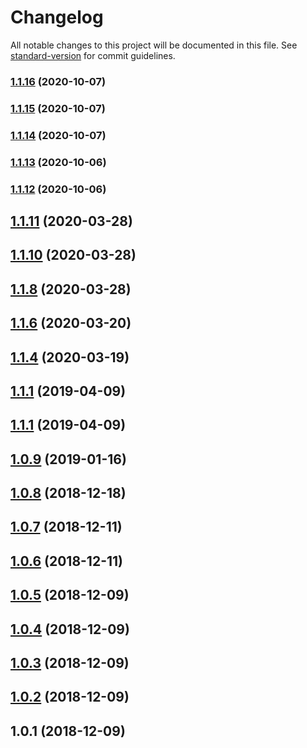 # Changelog

All notable changes to this project will be documented in this file. See [standard-version](https://github.com/conventional-changelog/standard-version) for commit guidelines.

### [1.1.16](https://github.com/holochain/hc-redux-middleware/compare/v1.1.15...v1.1.16) (2020-10-07)

### [1.1.15](https://github.com/holochain/hc-redux-middleware/compare/v1.1.14...v1.1.15) (2020-10-07)

### [1.1.14](https://github.com/holochain/hc-redux-middleware/compare/v1.1.13...v1.1.14) (2020-10-07)

### [1.1.13](https://github.com/holochain/hc-redux-middleware/compare/v1.1.12...v1.1.13) (2020-10-06)

### [1.1.12](https://github.com/holochain/hc-redux-middleware/compare/v1.1.11...v1.1.12) (2020-10-06)

<a name="1.1.11"></a>
## [1.1.11](https://github.com/holochain/hc-redux-middleware/compare/v1.1.9...v1.1.11) (2020-03-28)



<a name="1.1.10"></a>
## [1.1.10](https://github.com/holochain/hc-redux-middleware/compare/v1.1.7...v1.1.10) (2020-03-28)



<a name="1.1.8"></a>
## [1.1.8](https://github.com/holochain/hc-redux-middleware/compare/v1.1.5...v1.1.8) (2020-03-28)



<a name="1.1.6"></a>
## [1.1.6](https://github.com/holochain/hc-redux-middleware/compare/v1.1.3...v1.1.6) (2020-03-20)



<a name="1.1.4"></a>
## [1.1.4](https://github.com/holochain/hc-redux-middleware/compare/v1.1.0...v1.1.4) (2020-03-19)



<a name="1.1.1"></a>
## [1.1.1](https://github.com/holochain/hc-redux-middleware/compare/v1.1.0...v1.1.1) (2019-04-09)



<a name="1.1.1"></a>
## [1.1.1](https://github.com/holochain/hc-redux-middleware/compare/v1.0.9...v1.1.1) (2019-04-09)



<a name="1.0.9"></a>
## [1.0.9](https://github.com/holochain/hc-redux-middleware/compare/v1.0.8...v1.0.9) (2019-01-16)



<a name="1.0.8"></a>
## [1.0.8](https://github.com/holochain/hc-redux-middleware/compare/v1.0.7...v1.0.8) (2018-12-18)



<a name="1.0.7"></a>
## [1.0.7](https://github.com/holochain/hc-redux-middleware/compare/v1.0.6...v1.0.7) (2018-12-11)



<a name="1.0.6"></a>
## [1.0.6](https://github.com/holochain/hc-redux-middleware/compare/v1.0.5...v1.0.6) (2018-12-11)



<a name="1.0.5"></a>
## [1.0.5](https://github.com/holochain/hc-redux-middleware/compare/v1.0.4...v1.0.5) (2018-12-09)



<a name="1.0.4"></a>
## [1.0.4](https://github.com/holochain/hc-redux-middleware/compare/v1.0.3...v1.0.4) (2018-12-09)



<a name="1.0.3"></a>
## [1.0.3](https://github.com/holochain/hc-redux-middleware/compare/v1.0.2...v1.0.3) (2018-12-09)



<a name="1.0.2"></a>
## [1.0.2](https://github.com/holochain/hc-redux-middleware/compare/v1.0.1...v1.0.2) (2018-12-09)



<a name="1.0.1"></a>
## 1.0.1 (2018-12-09)
